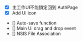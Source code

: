 - [X] 主工作UI不能鎖定回到 AuthPage
- [X] Add UI icon
- [] Auto-save function
- [] Main UI drag and drop event
- [] NSIS File Association
